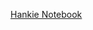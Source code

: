 ---
layout: post
wordpress_id: 1417
wordpress_url: http://noesbueno.com/archives/1417
date: '2012-02-07 16:00:58 -0600'
date_gmt: '2012-02-07 21:00:58 -0600'
body: |
  <p><a href="http://uncrate.com/stuff/hankie-notebook/">Hankie Notebook</a></p>
---